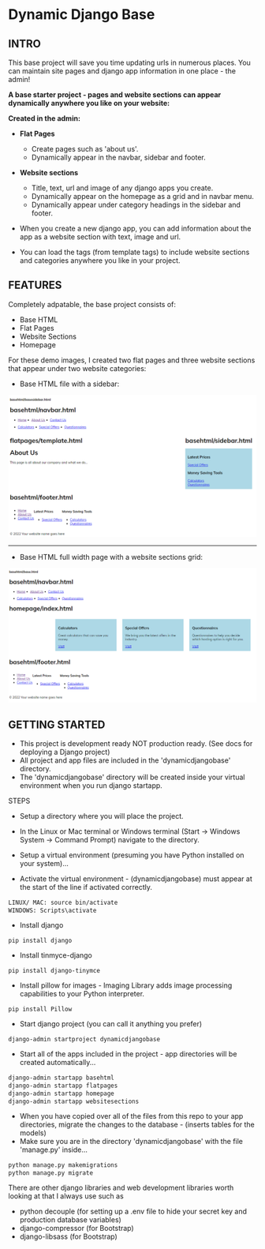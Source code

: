 # Dynamic Django Base

## INTRO
This base project will save you time updating urls in numerous places. You can maintain site pages and django app information in one place - the admin!

**A base starter project - pages and website sections can appear dynamically anywhere you like on your website:**

**Created in the admin:**
- **Flat Pages** 
  - Create pages such as 'about us'.
  - Dynamically appear in the navbar, sidebar and footer.
- **Website sections** 
  - Title, text, url and image of any django apps you create.
  - Dynamically appear on the homepage as a grid and in navbar menu.
  - Dynamically appear under category headings in the sidebar and footer.

- When you create a new django app, you can add information about the app as a website section with text, image and url.
- You can load the tags (from template tags) to include website sections and categories anywhere you like in your project.

## FEATURES

Completely adpatable, the base project consists of:

- Base HTML
- Flat Pages
- Website Sections
- Homepage

For these demo images, I created two flat pages and three website sections that appear under two website categories:

- Base HTML file with a sidebar:

![Base Sidebar](https://github.com/richardgourley/dynamic-django-base/blob/main/base_html_sidebar.png)

----

- Base HTML full width page with a website sections grid:

![Base Full width](https://github.com/richardgourley/dynamic-django-base/blob/main/base_html_fullwidth.png)

## GETTING STARTED

- This project is development ready NOT production ready. (See docs for deploying a Django project)
- All project and app files are included in the 'dynamicdjangobase' directory.
- The 'dynamicdjangobase' directory will be created inside your virtual environment when you run django startapp.

STEPS

- Setup a directory where you will place the project.
- In the Linux or Mac terminal or Windows terminal (Start -> Windows System -> Command Prompt) navigate to the directory.

- Setup a virtual environment (presuming you have Python installed on your system)...

- Activate the virtual environment - (dynamicdjangobase) must appear at the start of the line if activated correctly.

```
LINUX/ MAC: source bin/activate
WINDOWS: Scripts\activate
```

- Install django

```
pip install django
```

- Install tinmyce-django

```
pip install django-tinymce
```

- Install pillow for images - Imaging Library adds image processing capabilities to your Python interpreter.

```
pip install Pillow
```

- Start django project (you can call it anything you prefer)

```
django-admin startproject dynamicdjangobase
```
- Start all of the apps included in the project - app directories will be created automatically...

```
django-admin startapp basehtml
django-admin startapp flatpages
django-admin startapp homepage
django-admin startapp websitesections
```
- When you have copied over all of the files from this repo to your app directories, migrate the changes to the database - (inserts tables for the models)
- Make sure you are in the directory 'dynamicdjangobase' with the file 'manage.py' inside...

```
python manage.py makemigrations
python manage.py migrate
```

There are other django libraries and web development libraries worth looking at that I always use such as 
- python decouple (for setting up a .env file to hide your secret key and production database variables)
- django-compressor (for Bootstrap)
- django-libsass (for Bootstrap)



